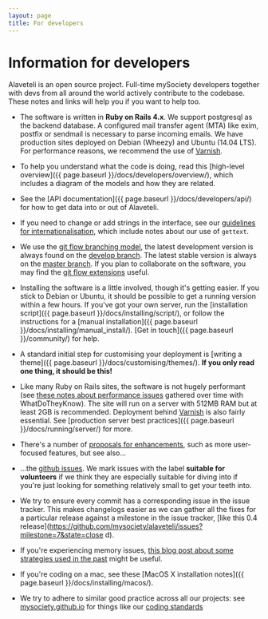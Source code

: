 ```yaml
---
layout: page
title: For developers
---
```


# Information for developers

<p class="lead">
    Alaveteli is an open source project. Full-time mySociety developers together with devs from all around the world actively contribute to the codebase. These notes and links will help you if you want to help too.
</p>

* The software is written in **Ruby on Rails 4.x**. We support postgresql as
  the backend database. A configured mail transfer agent (MTA) like exim,
  postfix or sendmail is necessary to parse incoming emails. We have production
  sites deployed on Debian (Wheezy) and Ubuntu (14.04 LTS). For performance
  reasons, we recommend the use of [Varnish](https://www.varnish-cache.org).

* To help you understand what the code is doing, read this [high-level
  overview]({{ page.baseurl }}/docs/developers/overview/), which includes a diagram of
  the models and how they are related.

* See the [API documentation]({{ page.baseurl }}/docs/developers/api/) for how to get
  data into or out of Alaveteli.

* If you need to change or add strings in the interface, see our [guidelines
  for internationalisation](http://mysociety.github.io/internationalization.html
  ), which include notes about our use of `gettext`.

* We use the [git flow branching
  model](http://nvie.com/posts/a-successful-git-branching-model/),
  the latest development version is always found on the
  [develop branch](https://github.com/mysociety/alaveteli). The
  latest stable version is always on the [master
  branch](https://github.com/mysociety/alaveteli/tree/master). If you plan to collaborate
  on the software, you may find the [git flow
  extensions](https://github.com/nvie/gitflow) useful.

* Installing the software is a little involved, though it's getting easier. If
  you stick to Debian or Ubuntu, it should be possible to get a running version
  within a few hours. If you've got your own server, run the
  [installation script]({{ page.baseurl }}/docs/installing/script/), or follow the
  instructions for a
  [manual installation]({{ page.baseurl }}/docs/installing/manual_install/).
  [Get in touch]({{ page.baseurl }}/community/) for help.

* A standard initial step for customising your deployment is [writing a
  theme]({{ page.baseurl }}/docs/customising/themes/). **If you only read one thing,
  it should be this!**

* Like many Ruby on Rails sites, the software is not hugely performant (see
  [these notes about performance issues](https://github.com/mysociety/alaveteli/wiki/Performance-issues) gathered over time with
  WhatDoTheyKnow). The site will run on a server with 512MB RAM but at least
  2GB is recommended. Deployment behind [Varnish](https://www.varnish-cache.org) is also fairly essential. See
  [production server best practices]({{ page.baseurl }}/docs/running/server/) for more.

* There's a number of [proposals for enhancements](https://github.com/mysociety/alaveteli/wiki/Proposals-for-enhancements),
  such as more user-focused features, but see also...

* ...the [github issues](https://github.com/mysociety/alaveteli/issues). We
  mark issues with the label **suitable for volunteers** if we think they are
  especially suitable for diving into if you're just looking for something
  relatively small to get your teeth into.

* We try to ensure every commit has a corresponding issue in the issue tracker.
  This makes changelogs easier as we can gather all the fixes for a particular
  release against a milestone in the issue tracker, [like this 0.4
  release](https://github.com/mysociety/alaveteli/issues?milestone=7&state=close
  d).

* If you're experiencing memory issues, [this blog post about some strategies
  used in the
  past](https://www.mysociety.org/2009/09/17/whatdotheyknow-growing-pains-and-ruby-memory-leaks/) might be useful.

* If you're coding on a mac, see these [MacOS X installation notes]({{ page.baseurl }}/docs/installing/macos/). <!-- [[OS X Quickstart]] -->

* We try to adhere to similar good practice across all our projects: see
  [mysociety.github.io](http://mysociety.github.io/) for things like our
  [coding standards](http://mysociety.github.io/coding-standards.html)
